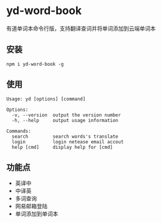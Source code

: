 # yd-word-book
有道单词本命令行版，支持翻译查词并将单词添加到云端单词本

## 安装
```
npm i yd-word-book -g
```

## 使用
```
Usage: yd [options] [command]

Options:
  -v, --version  output the version number
  -h, --help     output usage information

Commands:
  search         search words's translate
  login          login netease email accout
  help [cmd]     display help for [cmd]
```

## 功能点
- 英译中
- 中译英
- 多词查询
- 网易邮箱登陆
- 单词添加到单词本